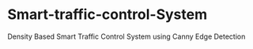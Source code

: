# Smart-traffic-control-System
Density Based Smart Traffic Control System using Canny Edge Detection
